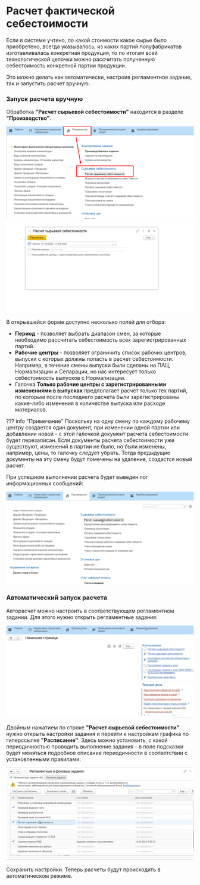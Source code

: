 # Расчет фактической себестоимости


Если в системе учтено, по какой стоимости какое сырье было приобретено, всегда указывалось, из каких партий полуфабрикатов изготавливалась конкретная продукция, то по итогам всей технологической цепочки можно рассчитать полученную себестоимость конкретной партии продукции.


Это можно делать как автоматически, настроив регламентное задание, так и запустить расчет вручную.


### Запуск расчета вручную

Обработка **"Расчет сырьевой себестоимости"** находится в разделе **"Производство"**.

![](CalculationFactCost.assets/1.png)
![](CalculationFactCost.assets/2.png)

В открывшейся форме доступно несколько полей для отбора:

- **Период** - позволяет выбрать диапазон смен, за которые необходимо рассчитать себестоимость всех зарегистрированных партий.
- **Рабочие центры** - позволяет ограничить список рабочих центров, выпуски с которых должны попасть в расчет себестоимости. Например, в течение смены выпуски были сделаны на ПАЦ, Нормализации и Сепарации, но нас интересует только себестоимость выпусков с Нормализации.
- Галочка **Только рабочие центры с зарегистрированными изменениями в выпусках** предполагает расчет только тех партий, по которым после последнего расчета были зарегистрированы какие-либо изменения в количестве выпуска или расходе материалов.

??? info "Примечание"
    Поскольку на одну смену по каждому рабочему центру создается один документ, при изменении одной партии или добавлении новой - с этой галочкой документ расчета себестоимости будет перезаписан. Если документы расчета себестоимости уже существуют, изменений в партии не было, но были изменены, например, цены, то галочку следует убрать. Тогда предыдущие документы на эту смену будут помечены на удаление, создастся новый расчет.

При успешном выполнении расчета будет выведен лог информационных сообщений:  

![](CalculationFactCost.assets/2.gif)

### Автоматический запуск расчета

Авторасчет можно настроить в соответствующем регламентном задании. Для этого нужно открыть регламентные задания:  

![](CalculationFactCost.assets/3.gif)

Двойным нажатием по строке **"Расчет сырьевой себестоимости"** нужно открыть настройки задания и перейти к настройкам графика по гиперссылке **"Расписание"**. Здесь можно установить, с какой периодичностью проводить выполнение задания - в поле подсказки будет меняться подробное описание периодичности в соответствии с установленными правилами: 

![](CalculationFactCost.assets/4.gif)

Сохранить настройки. Теперь расчеты будут происходить в автоматическом режиме.